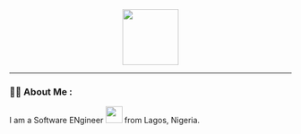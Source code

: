 <div id="header" align="center">
  <img src="https://media.giphy.com/media/M9gbBd9nbDrOTu1Mqx/giphy.gif" width="100"/>
</div>

---

### :man_technologist: About Me :

I am a Software ENgineer <img src="https://media.giphy.com/media/WUlplcMpOCEmTGBtBW/giphy.gif" width="30"> from Lagos, Nigeria.
